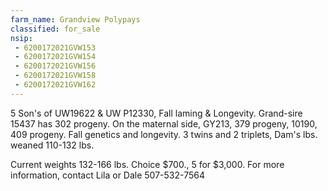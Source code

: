 ```yaml
---
farm_name: Grandview Polypays
classified: for_sale
nsip:
 - 6200172021GVW153
 - 6200172021GVW154
 - 6200172021GVW156
 - 6200172021GVW158
 - 6200172021GVW162
---
```


5 Son's of UW19622 & UW P12330, Fall laming & Longevity. Grand-sire 15437 has 302 progeny.  On the maternal side,   GY213, 379 progeny,  10190, 409 progeny.  Fall genetics and longevity. 3 twins and 2 triplets, Dam's lbs. weaned  110-132 lbs.


Current weights 132-166 lbs.  Choice $700.,  5 for $3,000.  For more information, contact Lila or Dale 507-532-7564
